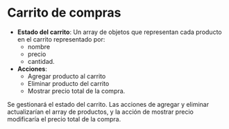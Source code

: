 # Carrito de compras

- **Estado del carrito**: Un array de objetos que representan cada producto en el carrito representado por:
  - nombre
  - precio
  - cantidad.
- **Acciones**:
  - Agregar producto al carrito
  - Eliminar producto del carrito
  - Mostrar precio total de la compra.

Se gestionará el estado del carrito. Las acciones de agregar y eliminar actualizarían el array de productos, y la acción de mostrar precio modificaría el precio total de la compra.
